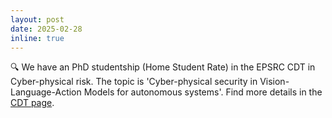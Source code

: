 ```yaml
---
layout: post
date: 2025-02-28
inline: true
---
```


🔍 We have an PhD studentship (Home Student Rate) in the EPSRC CDT in Cyber-physical risk. The topic is 'Cyber-physical security in Vision-Language-Action Models for autonomous systems'. Find more details in the [CDT page](https://www.ucl.ac.uk/security-crime-science/project-proposals).


